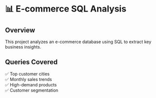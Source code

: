# 📊 E-commerce SQL Analysis  

## Overview  
This project analyzes an e-commerce database using SQL to extract key business insights.  


## Queries Covered  
✅ Top customer cities  
✅ Monthly sales trends  
✅ High-demand products  
✅ Customer segmentation  
